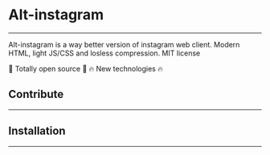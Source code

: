 # Alt-instagram
---


Alt-instagram is a way better version of instagram web client.
Modern HTML, light JS/CSS and losless compression.
MIT license

🎉 Totally open source 🎉
🔥 New technologies 🔥

## Contribute
---

## Installation
---
